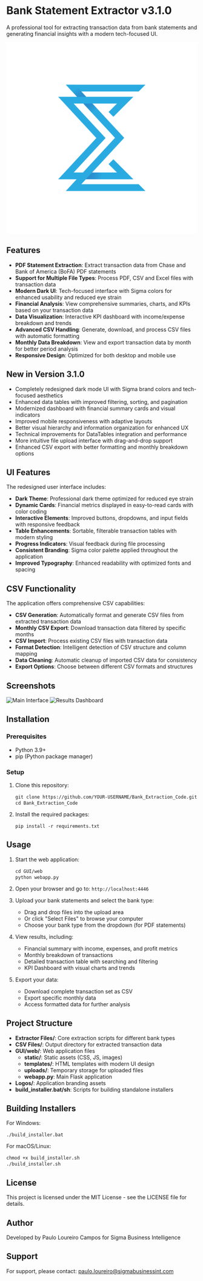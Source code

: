 # Bank Statement Extractor v3.1.0

A professional tool for extracting transaction data from bank statements and generating financial insights with a modern tech-focused UI.

![SIGMA BI Logo](Logos/icone_1.png)

## Features

- **PDF Statement Extraction**: Extract transaction data from Chase and Bank of America (BoFA) PDF statements
- **Support for Multiple File Types**: Process PDF, CSV and Excel files with transaction data
- **Modern Dark UI**: Tech-focused interface with Sigma colors for enhanced usability and reduced eye strain
- **Financial Analysis**: View comprehensive summaries, charts, and KPIs based on your transaction data
- **Data Visualization**: Interactive KPI dashboard with income/expense breakdown and trends
- **Advanced CSV Handling**: Generate, download, and process CSV files with automatic formatting
- **Monthly Data Breakdown**: View and export transaction data by month for better period analysis
- **Responsive Design**: Optimized for both desktop and mobile use

## New in Version 3.1.0

- Completely redesigned dark mode UI with Sigma brand colors and tech-focused aesthetics
- Enhanced data tables with improved filtering, sorting, and pagination
- Modernized dashboard with financial summary cards and visual indicators
- Improved mobile responsiveness with adaptive layouts
- Better visual hierarchy and information organization for enhanced UX
- Technical improvements for DataTables integration and performance
- More intuitive file upload interface with drag-and-drop support
- Enhanced CSV export with better formatting and monthly breakdown options

## UI Features

The redesigned user interface includes:

- **Dark Theme**: Professional dark theme optimized for reduced eye strain
- **Dynamic Cards**: Financial metrics displayed in easy-to-read cards with color coding
- **Interactive Elements**: Improved buttons, dropdowns, and input fields with responsive feedback
- **Table Enhancements**: Sortable, filterable transaction tables with modern styling
- **Progress Indicators**: Visual feedback during file processing
- **Consistent Branding**: Sigma color palette applied throughout the application
- **Improved Typography**: Enhanced readability with optimized fonts and spacing

## CSV Functionality

The application offers comprehensive CSV capabilities:

- **CSV Generation**: Automatically format and generate CSV files from extracted transaction data
- **Monthly CSV Export**: Download transaction data filtered by specific months
- **CSV Import**: Process existing CSV files with transaction data
- **Format Detection**: Intelligent detection of CSV structure and column mapping
- **Data Cleaning**: Automatic cleanup of imported CSV data for consistency
- **Export Options**: Choose between different CSV formats and structures

## Screenshots

![Main Interface](screenshots/main_interface.png)
![Results Dashboard](screenshots/results_dashboard.png)

## Installation

### Prerequisites

- Python 3.9+
- pip (Python package manager)

### Setup

1. Clone this repository:
   ```
   git clone https://github.com/YOUR-USERNAME/Bank_Extraction_Code.git
   cd Bank_Extraction_Code
   ```

2. Install the required packages:
   ```
   pip install -r requirements.txt
   ```

## Usage

1. Start the web application:
   ```
   cd GUI/web
   python webapp.py
   ```

2. Open your browser and go to: `http://localhost:4446`

3. Upload your bank statements and select the bank type:
   - Drag and drop files into the upload area
   - Or click "Select Files" to browse your computer
   - Choose your bank type from the dropdown (for PDF statements)

4. View results, including:
   - Financial summary with income, expenses, and profit metrics
   - Monthly breakdown of transactions
   - Detailed transaction table with searching and filtering
   - KPI Dashboard with visual charts and trends

5. Export your data:
   - Download complete transaction set as CSV
   - Export specific monthly data
   - Access formatted data for further analysis

## Project Structure

- **Extractor Files/**: Core extraction scripts for different bank types
- **CSV Files/**: Output directory for extracted transaction data
- **GUI/web/**: Web application files
  - **static/**: Static assets (CSS, JS, images)
  - **templates/**: HTML templates with modern UI design
  - **uploads/**: Temporary storage for uploaded files
  - **webapp.py**: Main Flask application
- **Logos/**: Application branding assets
- **build_installer.bat/sh**: Scripts for building standalone installers

## Building Installers

For Windows:
```
./build_installer.bat
```

For macOS/Linux:
```
chmod +x build_installer.sh
./build_installer.sh
```

## License

This project is licensed under the MIT License - see the LICENSE file for details.

## Author

Developed by Paulo Loureiro Campos for Sigma Business Intelligence

## Support

For support, please contact: paulo.loureiro@sigmabusinessint.com 